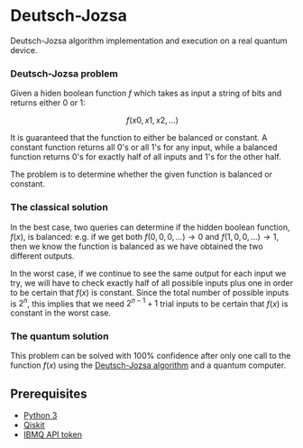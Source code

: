 # Deutsch-Jozsa

Deutsch-Jozsa algorithm implementation and execution on a real quantum device.

### Deutsch-Jozsa problem

Given a hiden boolean function $f$ which takes as input a string of bits and returns either $0$ or $1$:

$$
f(x0, x1, x2, ...)
$$

It is guaranteed that the function to either be balanced or constant. A constant function returns all $0$'s or all $1$'s for any input, while a balanced function returns $0$'s for exactly half of all inputs and $1$'s for the other half.

The problem is to determine whether the given function is balanced or constant.

### The classical solution

In the best case, two queries can determine if the hidden boolean function, $f(x)$, is balanced: e.g. if we get both $f(0,0,0,...)→0$ and $f(1,0,0,...)→1$, then we know the function is balanced as we have obtained the two different outputs.

In the worst case, if we continue to see the same output for each input we try, we will have to check exactly half of all possible inputs plus one in order to be certain that $f(x)$ is constant. Since the total number of possible inputs is $2^n$, this implies that we need $2^{n−1}+1$ trial inputs to be certain that $f(x)$ is constant in the worst case.

### The quantum solution

This problem can be solved with 100% confidence after only one call to the function $f(x)$ using the [Deutsch-Jozsa algorithm](https://github.com/filipecorrea/deutsch-jozsa/blob/master/deutsch-jozsa.ipynb) and a quantum computer.

## Prerequisites

- [Python 3](https://www.python.org/downloads/)
- [Qiskit](https://qiskit.org)
- [IBMQ API token](https://quantum-computing.ibm.com)
